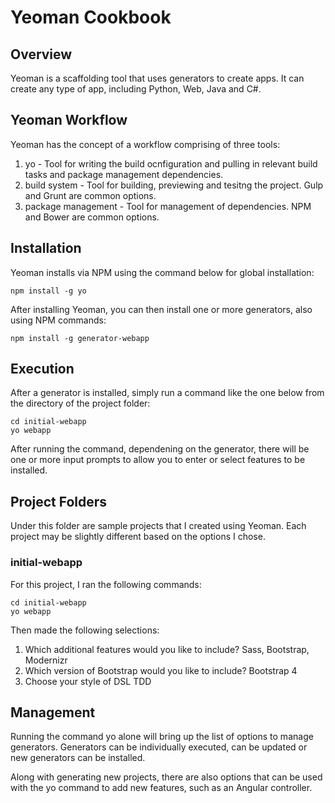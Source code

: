 # Yeoman Cookbook

## Overview

Yeoman is a scaffolding tool that uses generators to create apps. It can create any type of app, including Python, Web, Java and C#. 

## Yeoman Workflow

Yeoman has the concept of a workflow comprising of three tools:

1. yo - Tool for writing the build ocnfiguration and pulling in relevant build tasks and package management dependencies. 
2. build system - Tool for building, previewing and tesitng the project. Gulp and Grunt are common options. 
3. package management - Tool for management of dependencies. NPM and Bower are common options.

## Installation

Yeoman installs via NPM using the command below for global installation:

	npm install -g yo

After installing Yeoman, you can then install one or more generators, also using NPM commands:

	npm install -g generator-webapp

## Execution

After a generator is installed, simply run a command like the one below from the directory of the project folder:

	cd initial-webapp
	yo webapp

After running the command, dependening on the generator, there will be one or more input prompts to allow you to enter or select features to be installed. 
	
## Project Folders

Under this folder are sample projects that I created using Yeoman. Each project may be slightly different based on the options I chose. 

### initial-webapp

For this project, I ran the following commands:

	cd initial-webapp
	yo webapp

Then made the following selections:

1. Which additional features would you like to include? Sass, Bootstrap, Modernizr
2. Which version of Bootstrap would you like to include? Bootstrap 4
3. Choose your style of DSL TDD

## Management

Running the command yo alone will bring up the list of options to manage generators. Generators can be individually executed, can be updated or new generators can be installed. 

Along with generating new projects, there are also options that can be used with the yo command to add new features, such as an Angular controller. 
